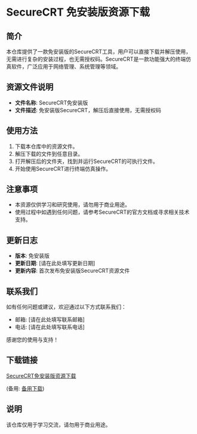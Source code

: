 # SecureCRT 免安装版资源下载

## 简介

本仓库提供了一款免安装版的SecureCRT工具，用户可以直接下载并解压使用，无需进行复杂的安装过程，也无需授权码。SecureCRT是一款功能强大的终端仿真软件，广泛应用于网络管理、系统管理等领域。

## 资源文件说明

- **文件名称**: SecureCRT免安装版
- **文件描述**: 免安装版SecureCRT，解压后直接使用，无需授权码

## 使用方法

1. 下载本仓库中的资源文件。
2. 解压下载的文件到任意目录。
3. 打开解压后的文件夹，找到并运行SecureCRT的可执行文件。
4. 开始使用SecureCRT进行终端仿真操作。

## 注意事项

- 本资源仅供学习和研究使用，请勿用于商业用途。
- 使用过程中如遇到任何问题，请参考SecureCRT的官方文档或寻求相关技术支持。

## 更新日志

- **版本**: 免安装版
- **更新日期**: [请在此处填写更新日期]
- **更新内容**: 首次发布免安装版SecureCRT资源文件

## 联系我们

如有任何问题或建议，欢迎通过以下方式联系我们：

- 邮箱: [请在此处填写联系邮箱]
- 电话: [请在此处填写联系电话]

感谢您的使用与支持！

## 下载链接
[SecureCRT免安装版资源下载](https://pan.quark.cn/s/d4a0bc1d6938) 

(备用: [备用下载](https://pan.baidu.com/s/1SC03UTRMaxVYn8PzBLtDxA?pwd=1234))

## 说明

该仓库仅用于学习交流，请勿用于商业用途。
